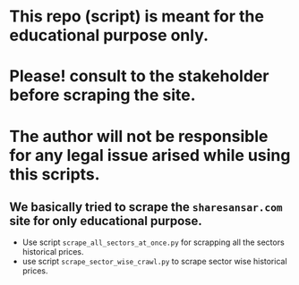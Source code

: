 # This repo (script) is meant for the educational purpose only.
# Please! consult to the stakeholder before scraping the site.
# The author will not be responsible for any legal issue arised while using this scripts.

## We basically tried to scrape the `sharesansar.com` site for only educational purpose.

* Use script `scrape_all_sectors_at_once.py` for scrapping all the sectors historical prices.
* use script `scrape_sector_wise_crawl.py` to scrape sector wise historical prices.
